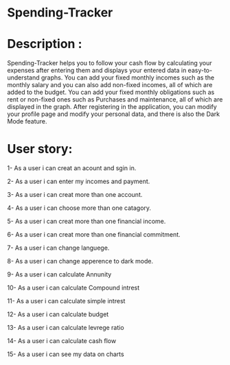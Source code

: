 # Spending-Tracker

# Description :
 
 Spending-Tracker helps you to follow your cash flow by calculating your expenses after entering them and displays your entered data in easy-to-understand graphs. You can add your fixed monthly incomes such as the monthly salary and you can also add non-fixed incomes, all of which are added to the budget. You can add your fixed monthly obligations such as rent or non-fixed ones such as Purchases and maintenance, all of which are displayed in the graph. After registering in the application, you can modify your profile page and modify your personal data, and there is also the Dark Mode feature.
 
 # User story:
 
  1- As a user i can creat an acount and sgin in.
  
  2- As a user i can enter my incomes and payment. 
  
  3- As a user i can creat more than one account. 
  
  4- As a user i can choose more than one catagory.
  
  5- As a user i can creat more than one financial income.
  
  6- As a user i can creat more than one financial commitment.
  
  7- As a user i can change languege.
  
  8- As a user i can change apperence to dark mode.
  
  9- As a user i can calculate Annunity
  
  10- As a user i can calculate Compound intrest
  
  11- As a user i can calculate  simple intrest
  
  12- As a user i can calculate  budget
  
  13- As a user i can calculate levrege ratio
  
  14- As a user i can calculate cash flow
  
  15- As a user i can see my data on charts
  
 
 
  
  
  
